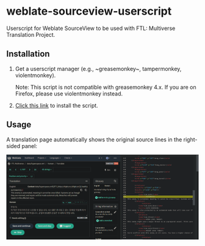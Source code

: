 # weblate-sourceview-userscript

Userscript for Weblate SourceView to be used with FTL: Multiverse Translation Project.

## Installation

1. Get a userscript manager (e.g., ~greasemonkey~, tampermonkey, violentmonkey).

   Note: This script is not compatible with greasemonkey 4.x. If you are on Firefox, please use violentmonkey instead.
3. [Click this link](https://github.com/ftl-mv-translation/weblate-sourceview-userscript/raw/main/weblate-sourceview.user.js) to install the script.

## Usage

A translation page automatically shows the original source lines in the right-sided panel:

![screenshot](image.png)

